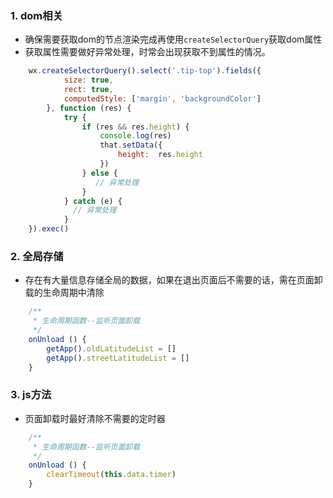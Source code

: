 ### 1. dom相关
- 确保需要获取dom的节点渲染完成再使用```createSelectorQuery```获取dom属性
- 获取属性需要做好异常处理，时常会出现获取不到属性的情况。
```javascript
    wx.createSelectorQuery().select('.tip-top').fields({
            size: true,
            rect: true,
            computedStyle: ['margin', 'backgroundColor']
        }, function (res) {
            try {
                if (res && res.height) {
                    console.log(res)
                    that.setData({
                        height:  res.height
                    })
                } else {
                   // 异常处理
                }
            } catch (e) {
              // 异常处理
            }
    }).exec()
```
### 2. 全局存储

- 存在有大量信息存储全局的数据，如果在退出页面后不需要的话，需在页面卸载的生命周期中清除
```javascript
    /**
     * 生命周期函数--监听页面卸载
     */
    onUnload () {
        getApp().oldLatitudeList = []
        getApp().streetLatitudeList = []
    }
```

### 3. js方法
- 页面卸载时最好清除不需要的定时器
```javascript
    /**
     * 生命周期函数--监听页面卸载
     */
    onUnload () {
        clearTimeout(this.data.timer)
    }
```